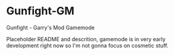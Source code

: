 # Gunfight-GM
 Gunfight - Garry's Mod Gamemode
 
 Placeholder README and descrition, gamemode is in very early development right now so I'm not gonna focus on cosmetic stuff.
